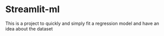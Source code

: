 # Streamlit-ml
This is a project to quickly and simply fit a regression model and have an idea about the dataset
